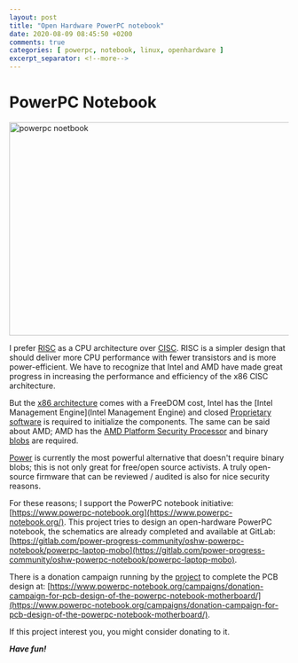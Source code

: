 ```yaml
---
layout: post
title: "Open Hardware PowerPC notebook"
date: 2020-08-09 08:45:50 +0200
comments: true
categories: [ powerpc, notebook, linux, openhardware ] 
excerpt_separator: <!--more-->
---
```


# PowerPC Notebook

<a href="https://www.powerpc-notebook.org/campaigns/donation-campaign-for-pcb-design-of-the-powerpc-notebook-motherboard/"><img src="{{ '/images/donate_powerpc_notebook2.png' | remove_first:'/' | absolute_url }}" class="right" width="680" height="385" alt="powerpc noetbook" /> </a>

I prefer [RISC](https://en.wikipedia.org/wiki/Reduced_instruction_set_computer) as a CPU architecture over [CISC](https://en.wikipedia.org/wiki/Complex_instruction_set_computer). RISC is a simpler design that should deliver more CPU performance with fewer transistors and is more power-efficient. We have to recognize that Intel and AMD have made great progress in increasing the performance and efficiency of the x86 CISC architecture.

But the [x86 architecture](https://en.wikipedia.org/wiki/X86) comes with a FreeDOM cost, Intel has the [Intel Management Engine](Intel Management Engine) and closed [Proprietary software](https://simple.wikipedia.org/wiki/Proprietary_software) is required to initialize the components. The same can be said about AMD; AMD has the [AMD Platform Security Processor]( https://en.wikipedia.org/wiki/AMD_Platform_Security_Processor) and binary [blobs](https://en.wikipedia.org/wiki/Binary_large_object) are required.

[Power](https://en.wikipedia.org/wiki/OpenPOWER_Foundation#Power_Architecture) is currently the most powerful alternative that doesn't require binary blobs; this is not only great for free/open source activists. A truly open-source firmware that can be reviewed / audited is also for nice security reasons.
<!--more-->

For these reasons; I support the PowerPC notebook initiative: [https://www.powerpc-notebook.org](https://www.powerpc-notebook.org/). This project tries to design an open-hardware PowerPC notebook, the schematics are already completed and available at GitLab: [https://gitlab.com/power-progress-community/oshw-powerpc-notebook/powerpc-laptop-mobo](https://gitlab.com/power-progress-community/oshw-powerpc-notebook/powerpc-laptop-mobo).

There is a donation campaign running by the [project](https://www.powerprogress.org/) to complete the PCB design at: [https://www.powerpc-notebook.org/campaigns/donation-campaign-for-pcb-design-of-the-powerpc-notebook-motherboard/](https://www.powerpc-notebook.org/campaigns/donation-campaign-for-pcb-design-of-the-powerpc-notebook-motherboard/).

If this project interest you, you might consider donating to it.

***Have fun!***
